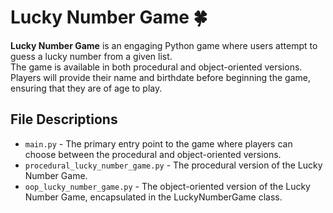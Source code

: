 # Lucky Number Game 🍀

**Lucky Number Game** is an engaging Python game where users attempt to guess a lucky number from a given list.  
The game is available in both procedural and object-oriented versions.  
Players will provide their name and birthdate before beginning the game, ensuring that they are of age to play.


## File Descriptions

- `main.py` - The primary entry point to the game where players can choose between the procedural and object-oriented versions.
- `procedural_lucky_number_game.py` - The procedural version of the Lucky Number Game.
- `oop_lucky_number_game.py` - The object-oriented version of the Lucky Number Game, encapsulated in the LuckyNumberGame class.
